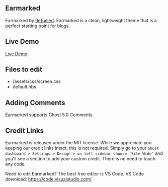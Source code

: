 ## Earmarked

Earmarked by [Refueled](http://refueled.net).
Earmarked is a clean, lightweight theme that is a perfect starting point for blogs.

## Live Demo
[Live Demo](https://refueled.net/demos/earmarked/)

## Files to edit

 * /assets/css/screen.css
 * default.hbs

## Adding Comments

Earmarked supports Ghost 5.0 Comments.

## Credit Links
Earmarked is released under the MIT license. While we appreciate you keeping our credit links intact, this is not required. Simply go to your ```Ghost dashboard > Settings > Design > on left sidebar choose 'Site Wide'``` and you'll see a section to add your custom credit. There is no need to touch any code.

Need to edit Earmarked? The best free editor is VS Code. VS Code download:
https://code.visualstudio.com/